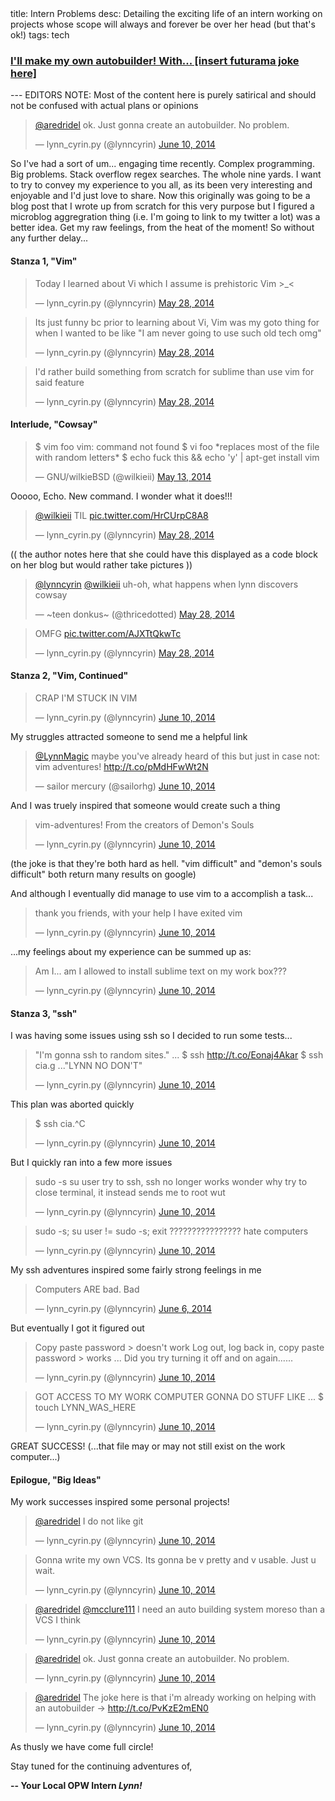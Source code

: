 <div class="metadata">
    <span>title: Intern Problems</span>
    <span>desc: Detailing the exciting life of an intern working on projects whose scope will always and forever be over her head (but that's ok!)</span>
    <span>tags: tech</span>
</div>

### [I'll make my own autobuilder! With... [insert futurama joke here]](/post/intern-problems)

--- EDITORS NOTE: Most of the content here is purely satirical and should not be confused with actual plans or opinions

<blockquote class="twitter-tweet" data-conversation="none" lang="en"><p><a href="https://twitter.com/aredridel">@aredridel</a> ok. Just gonna create an autobuilder. No problem.</p>&mdash; lynn_cyrin.py (@lynncyrin) <a href="https://twitter.com/lynncyrin/statuses/476337912666005504">June 10, 2014</a></blockquote>
<script async src="//platform.twitter.com/widgets.js" charset="utf-8"></script>

<readmore></readmore>

So I've had a sort of um... engaging time recently. Complex programming. Big problems. Stack overflow regex searches. The whole nine yards. I want to try to convey my experience to you all, as its been very interesting and enjoyable and I'd just love to share. Now this originally was going to be a blog post that I wrote up from scratch for this very purpose but I figured a microblog aggregration thing (i.e. I'm going to link to my twitter a lot) was a better idea. Get my raw feelings, from the heat of the moment! So without any further delay...

#### Stanza 1, "Vim"

<blockquote class="twitter-tweet" lang="en"><p>Today I learned about Vi which I assume is prehistoric Vim &gt;_&lt;</p>&mdash; lynn_cyrin.py (@lynncyrin) <a href="https://twitter.com/lynncyrin/statuses/471458144934051840">May 28, 2014</a></blockquote>
<script async src="//platform.twitter.com/widgets.js" charset="utf-8"></script>

<blockquote class="twitter-tweet" lang="en"><p>Its just funny bc prior to learning about Vi, Vim was my goto thing for when I wanted to be like &quot;I am never going to use such old tech omg&quot;</p>&mdash; lynn_cyrin.py (@lynncyrin) <a href="https://twitter.com/lynncyrin/statuses/471459507898286080">May 28, 2014</a></blockquote>
<script async src="//platform.twitter.com/widgets.js" charset="utf-8"></script>

<blockquote class="twitter-tweet" lang="en"><p>I&#39;d rather build something from scratch for sublime than use vim for said feature</p>&mdash; lynn_cyrin.py (@lynncyrin) <a href="https://twitter.com/lynncyrin/statuses/471460492855095296">May 28, 2014</a></blockquote>
<script async src="//platform.twitter.com/widgets.js" charset="utf-8"></script>

#### Interlude, "Cowsay"

<blockquote class="twitter-tweet" lang="en"><p>$ vim foo&#10;vim: command not found&#10;$ vi foo&#10;*replaces most of the file with random letters*&#10;$ echo fuck this &amp;&amp; echo &#39;y&#39; | apt-get install vim</p>&mdash; GNU/wilkieBSD (@wilkieii) <a href="https://twitter.com/wilkieii/statuses/466265965215625217">May 13, 2014</a></blockquote>
<script async src="//platform.twitter.com/widgets.js" charset="utf-8"></script>

Ooooo, Echo. New command. I wonder what it does!!!

<blockquote class="twitter-tweet" lang="en"><p><a href="https://twitter.com/wilkieii">@wilkieii</a> TIL <a href="http://t.co/HrCUrpC8A8">pic.twitter.com/HrCUrpC8A8</a></p>&mdash; lynn_cyrin.py (@lynncyrin) <a href="https://twitter.com/lynncyrin/statuses/471460328589381632">May 28, 2014</a></blockquote>
<script async src="//platform.twitter.com/widgets.js" charset="utf-8"></script>

(( the author notes here that she could have this displayed as a code block on her blog but would rather take pictures ))

<blockquote class="twitter-tweet" data-conversation="none" lang="en"><p><a href="https://twitter.com/lynncyrin">@lynncyrin</a> <a href="https://twitter.com/wilkieii">@wilkieii</a> uh-oh, what happens when lynn discovers cowsay</p>&mdash; ~teen donkus~ (@thricedotted) <a href="https://twitter.com/thricedotted/statuses/471460728306548736">May 28, 2014</a></blockquote>
<script async src="//platform.twitter.com/widgets.js" charset="utf-8"></script>

<blockquote class="twitter-tweet" lang="en"><p>OMFG <a href="http://t.co/AJXTtQkwTc">pic.twitter.com/AJXTtQkwTc</a></p>&mdash; lynn_cyrin.py (@lynncyrin) <a href="https://twitter.com/lynncyrin/statuses/471461876476284928">May 28, 2014</a></blockquote>
<script async src="//platform.twitter.com/widgets.js" charset="utf-8"></script>

#### Stanza 2, "Vim, Continued"

<blockquote class="twitter-tweet" lang="en"><p>CRAP I&#39;M STUCK IN VIM</p>&mdash; lynn_cyrin.py (@lynncyrin) <a href="https://twitter.com/lynncyrin/statuses/476276608404189184">June 10, 2014</a></blockquote>
<script async src="//platform.twitter.com/widgets.js" charset="utf-8"></script>

My struggles attracted someone to send me a helpful link

<blockquote class="twitter-tweet" data-conversation="none" lang="en"><p><a href="https://twitter.com/LynnMagic">@LynnMagic</a> maybe you&#39;ve already heard of this but just in case not: vim adventures! <a href="http://t.co/pMdHFwWt2N">http://t.co/pMdHFwWt2N</a></p>&mdash; sailor mercury (@sailorhg) <a href="https://twitter.com/sailorhg/statuses/476155213854683136">June 10, 2014</a></blockquote>
<script async src="//platform.twitter.com/widgets.js" charset="utf-8"></script>

And I was truely inspired that someone would create such a thing

<blockquote class="twitter-tweet" lang="en"><p>vim-adventures!&#10;&#10;From the creators of Demon&#39;s Souls</p>&mdash; lynn_cyrin.py (@lynncyrin) <a href="https://twitter.com/lynncyrin/statuses/476276900701036545">June 10, 2014</a></blockquote>
<script async src="//platform.twitter.com/widgets.js" charset="utf-8"></script>

(the joke is that they're both hard as hell. "vim difficult" and "demon's souls difficult" both return many results on google)

And although I eventually did manage to use vim to a accomplish a task...

<blockquote class="twitter-tweet" lang="en"><p>thank you friends, with your help I have exited vim</p>&mdash; lynn_cyrin.py (@lynncyrin) <a href="https://twitter.com/lynncyrin/statuses/476276751425740800">June 10, 2014</a></blockquote>
<script async src="//platform.twitter.com/widgets.js" charset="utf-8"></script>


...my feelings about my experience can be summed up as:

<blockquote class="twitter-tweet" lang="en"><p>Am I... am I allowed to install sublime text on my work box???</p>&mdash; lynn_cyrin.py (@lynncyrin) <a href="https://twitter.com/lynncyrin/statuses/476276971203088384">June 10, 2014</a></blockquote>
<script async src="//platform.twitter.com/widgets.js" charset="utf-8"></script>

#### Stanza 3, "ssh"

I was having some issues using ssh so I decided to run some tests...

<blockquote class="twitter-tweet" lang="en"><p>&quot;I&#39;m gonna ssh to random sites.&quot;&#10;&#10;...&#10;&#10;$ ssh <a href="http://t.co/Eonaj4Akar">http://t.co/Eonaj4Akar</a>&#10;&#10;$ ssh cia.g ...&quot;LYNN NO DON&#39;T&quot;</p>&mdash; lynn_cyrin.py (@lynncyrin) <a href="https://twitter.com/lynncyrin/statuses/476275996161613824">June 10, 2014</a></blockquote>
<script async src="//platform.twitter.com/widgets.js" charset="utf-8"></script>

This plan was aborted quickly

<blockquote class="twitter-tweet" lang="en"><p>$ ssh cia.^C</p>&mdash; lynn_cyrin.py (@lynncyrin) <a href="https://twitter.com/lynncyrin/statuses/476276036603092992">June 10, 2014</a></blockquote>
<script async src="//platform.twitter.com/widgets.js" charset="utf-8"></script>

But I quickly ran into a few more issues

<blockquote class="twitter-tweet" lang="en"><p>sudo -s&#10;su user&#10;&#10;try to ssh, ssh no longer works&#10;&#10;wonder why&#10;&#10;try to close terminal, it instead sends me to root&#10;&#10;wut</p>&mdash; lynn_cyrin.py (@lynncyrin) <a href="https://twitter.com/lynncyrin/statuses/476276138944122880">June 10, 2014</a></blockquote>
<script async src="//platform.twitter.com/widgets.js" charset="utf-8"></script>

<blockquote class="twitter-tweet" lang="en"><p>sudo -s; su user != sudo -s; exit&#10;&#10;????????????????&#10;&#10;hate computers</p>&mdash; lynn_cyrin.py (@lynncyrin) <a href="https://twitter.com/lynncyrin/statuses/476276244783181824">June 10, 2014</a></blockquote>
<script async src="//platform.twitter.com/widgets.js" charset="utf-8"></script>

My ssh adventures inspired some fairly strong feelings in me

<blockquote class="twitter-tweet" lang="en"><p>Computers ARE bad. Bad</p>&mdash; lynn_cyrin.py (@lynncyrin) <a href="https://twitter.com/lynncyrin/statuses/474724959911038976">June 6, 2014</a></blockquote>
<script async src="//platform.twitter.com/widgets.js" charset="utf-8"></script>

But eventually I got it figured out

<blockquote class="twitter-tweet" lang="en"><p>Copy paste password &gt; doesn&#39;t work&#10;&#10;Log out, log back in, copy paste password &gt; works&#10;&#10;...&#10;&#10;Did you try turning it off and on again......</p>&mdash; lynn_cyrin.py (@lynncyrin) <a href="https://twitter.com/lynncyrin/statuses/476276401566253056">June 10, 2014</a></blockquote>
<script async src="//platform.twitter.com/widgets.js" charset="utf-8"></script>

<blockquote class="twitter-tweet" lang="en"><p>GOT ACCESS TO MY WORK COMPUTER&#10;&#10;GONNA DO STUFF&#10;&#10;LIKE &#10;&#10;...&#10;&#10;$ touch LYNN_WAS_HERE</p>&mdash; lynn_cyrin.py (@lynncyrin) <a href="https://twitter.com/lynncyrin/statuses/476276568134668288">June 10, 2014</a></blockquote>
<script async src="//platform.twitter.com/widgets.js" charset="utf-8"></script>

GREAT SUCCESS! (...that file may or may not still exist on the work computer...)

#### Epilogue, "Big Ideas"

My work successes inspired some personal projects!

<blockquote class="twitter-tweet" data-conversation="none" lang="en"><p><a href="https://twitter.com/aredridel">@aredridel</a> I do not like git</p>&mdash; lynn_cyrin.py (@lynncyrin) <a href="https://twitter.com/lynncyrin/statuses/476332568422273024">June 10, 2014</a></blockquote>
<script async src="//platform.twitter.com/widgets.js" charset="utf-8"></script>

<blockquote class="twitter-tweet" lang="en"><p>Gonna write my own VCS. Its gonna be v pretty and v usable. Just u wait.</p>&mdash; lynn_cyrin.py (@lynncyrin) <a href="https://twitter.com/lynncyrin/statuses/476333255105343488">June 10, 2014</a></blockquote>
<script async src="//platform.twitter.com/widgets.js" charset="utf-8"></script>

<blockquote class="twitter-tweet" data-conversation="none" lang="en"><p><a href="https://twitter.com/aredridel">@aredridel</a> <a href="https://twitter.com/mcclure111">@mcclure111</a> I need an auto building system moreso than a VCS I think</p>&mdash; lynn_cyrin.py (@lynncyrin) <a href="https://twitter.com/lynncyrin/statuses/476337394476544000">June 10, 2014</a></blockquote>
<script async src="//platform.twitter.com/widgets.js" charset="utf-8"></script>

<blockquote class="twitter-tweet" data-conversation="none" lang="en"><p><a href="https://twitter.com/aredridel">@aredridel</a> ok. Just gonna create an autobuilder. No problem.</p>&mdash; lynn_cyrin.py (@lynncyrin) <a href="https://twitter.com/lynncyrin/statuses/476337912666005504">June 10, 2014</a></blockquote>
<script async src="//platform.twitter.com/widgets.js" charset="utf-8"></script>

<blockquote class="twitter-tweet" data-conversation="none" lang="en"><p><a href="https://twitter.com/aredridel">@aredridel</a> The joke here is that i&#39;m already working on helping with an autobuilder -&gt; <a href="http://t.co/PvKzE2mEN0">http://t.co/PvKzE2mEN0</a></p>&mdash; lynn_cyrin.py (@lynncyrin) <a href="https://twitter.com/lynncyrin/statuses/476338215062732800">June 10, 2014</a></blockquote>
<script async src="//platform.twitter.com/widgets.js" charset="utf-8"></script>

As thusly we have come full circle!

Stay tuned for the continuing adventures of,

**-- Your Local OPW Intern _Lynn!_**
